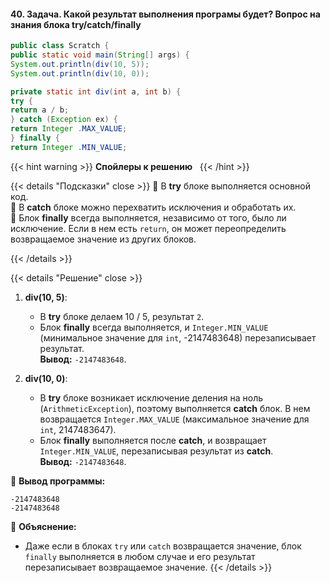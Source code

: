 #### 40. Задача. Какой результат выполнения програмы будет? Вопрос на знания блока try/catch/finally

```java
public class Scratch {
public static void main(String[] args) {
System.out.println(div(10, 5));
System.out.println(div(10, 0));

private static int div(int a, int b) {
try {
return a / b;
} catch (Exception ex) {
return Integer .MAX_VALUE;
} finally {
return Integer .MIN_VALUE;

```


{{< hint warning >}}
**Спойлеры к решению**  
{{< /hint >}}

{{< details "Подсказки" close >}}
🔹 В **try** блоке выполняется основной код.  
🔹 В **catch** блоке можно перехватить исключения и обработать их.  
🔹 Блок **finally** всегда выполняется, независимо от того, было ли исключение. Если в нем есть `return`, он может переопределить возвращаемое значение из других блоков.

{{< /details >}}

{{< details "Решение" close >}}

1. **div(10, 5)**:
    
    - В **try** блоке делаем 10 / 5, результат `2`.
    - Блок **finally** всегда выполняется, и `Integer.MIN_VALUE` (минимальное значение для `int`, -2147483648) перезаписывает результат.  
        **Вывод:** `-2147483648`.
2. **div(10, 0)**:
    
    - В **try** блоке возникает исключение деления на ноль (`ArithmeticException`), поэтому выполняется **catch** блок. В нем возвращается `Integer.MAX_VALUE` (максимальное значение для `int`, 2147483647).
    - Блок **finally** выполняется после **catch**, и возвращает `Integer.MIN_VALUE`, перезаписывая результат из **catch**.  
        **Вывод:** `-2147483648`.

🔹 **Вывод программы:**

```
-2147483648
-2147483648
```

📌 **Объяснение:**

- Даже если в блоках `try` или `catch` возвращается значение, блок `finally` выполняется в любом случае и его результат перезаписывает возвращаемое значение.
{{< /details >}}
